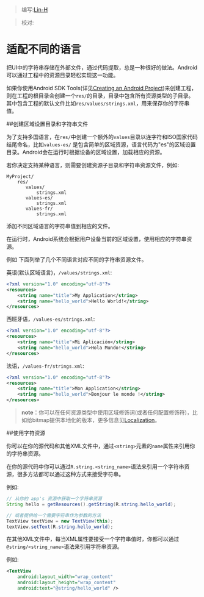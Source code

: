 > 编写:[Lin-H](http://github.com/Lin-H)

> 校对:

# 适配不同的语言

把UI中的字符串存储在外部文件，通过代码提取，总是一种很好的做法。Android可以通过工程中的资源目录轻松实现这一功能。

如果你使用Android SDK Tools(详见[Creating an Android Project](https://developer.android.com/training/basics/firstapp/creating-project.html))来创建工程，则在工程的根目录会创建一个`res/`的目录，目录中包含所有资源类型的子目录。其中包含工程的默认文件比如`res/values/strings.xml`，用来保存你的字符串值。

##创建区域设置目录和字符串文件

为了支持多国语言，在`res/`中创建一个额外的`values`目录以连字符和ISO国家代码结尾命名，比如`values-es/` 是包含简单的区域资源，语言代码为"es"的区域设置目录。Android会在运行时根据设备的区域设置，加载相应的资源。

若你决定支持某种语言，则需要创建资源子目录和字符串资源文件，例如:

```
MyProject/
    res/
       values/
           strings.xml
       values-es/
           strings.xml
       values-fr/
           strings.xml
```
           
添加不同区域语言的字符串值到相应的文件。

在运行时，Android系统会根据用户设备当前的区域设置，使用相应的字符串资源。

例如 下面列举了几个不同语言对应不同的字符串资源文件。

英语(默认区域语言)，`/values/strings.xml`:

```xml
<?xml version="1.0" encoding="utf-8"?>
<resources>
    <string name="title">My Application</string>
    <string name="hello_world">Hello World!</string>
</resources>
```

西班牙语，`/values-es/strings.xml`:

```xml
<?xml version="1.0" encoding="utf-8"?>
<resources>
    <string name="title">Mi Aplicación</string>
    <string name="hello_world">Hola Mundo!</string>
</resources>
```

法语，`/values-fr/strings.xml`:

```xml
<?xml version="1.0" encoding="utf-8"?>
<resources>
    <string name="title">Mon Application</string>
    <string name="hello_world">Bonjour le monde !</string>
</resources>
```

>**note**：你可以在任何资源类型中使用区域修饰词(或者任何配置修饰符)，比如给bitmap提供本地化的版本，更多信息见[Localization](https://developer.android.com/guide/topics/resources/localization.html)。

##使用字符资源

你可以在你的源代码和其他XML文件中，通过`<string>`元素的`name`属性来引用你的字符串资源。

在你的源代码中你可以通过`R.string.<string_name>`语法来引用一个字符串资源，很多方法都可以通过这种方式来接受字符串。

例如:

```java
// 从你的 app's 资源中获取一个字符串资源
String hello = getResources().getString(R.string.hello_world);

// 或者提供给一个需要字符串作为参数的方法
TextView textView = new TextView(this);
textView.setText(R.string.hello_world);
```

在其他XML文件中，每当XML属性要接受一个字符串值时，你都可以通过`@string/<string_name>`语法来引用字符串资源。

例如:

```xml
<TextView
    android:layout_width="wrap_content"
    android:layout_height="wrap_content"
    android:text="@string/hello_world" />
```
